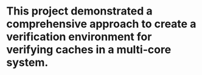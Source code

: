 # This project demonstrated a comprehensive approach to create a verification environment for verifying caches in a multi-core system.
